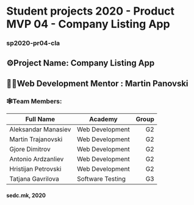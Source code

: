 # Student projects 2020 - Product MVP 04 - Company Listing App
### sp2020-pr04-cla

## ⚙Project Name: Company Listing App
## 🧙‍♂️Web Development Mentor : Martin Panovski

### 🕸Team Members:

| Full Name           | Academy         | Group |
| ------------------  | -------------   | -----:|
| Aleksandar Manasiev | Web Development |   G2  |
| Martin Trajanovski  | Web Development |   G2  |
| Gjore Dimitrov      | Web Development |   G2  |
| Antonio Ardzanliev  | Web Development |   G2  |
| Hristijan Petrovski | Web Development |   G2  |
| Tatjana Gavrilova   | Software Testing|   G3  |


#### sedc.mk, 2020
